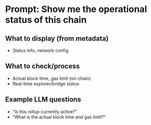 # Prompt: Show me the operational status of this chain

## What to display (from metadata)
- Status info, network config

## What to check/process
- Actual block time, gas limit (on-chain)
- Real-time explorer/bridge status

## Example LLM questions
- “Is this rollup currently active?”
- “What is the actual block time and gas limit?”